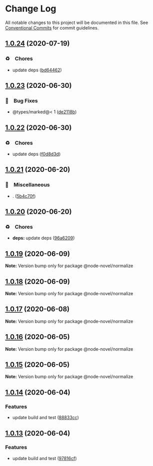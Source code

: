 # Change Log

All notable changes to this project will be documented in this file.
See [Conventional Commits](https://conventionalcommits.org) for commit guidelines.

## [1.0.24](https://github.com/bluelovers/ws-node-novel/compare/@node-novel/normalize@1.0.23...@node-novel/normalize@1.0.24) (2020-07-19)


### ♻️　Chores

* update deps ([bd64462](https://github.com/bluelovers/ws-node-novel/commit/bd644622f4f1f4941293c180272df22ec30d402a))





## [1.0.23](https://github.com/bluelovers/ws-node-novel/compare/@node-novel/normalize@1.0.22...@node-novel/normalize@1.0.23) (2020-06-30)


### 🐛　Bug Fixes

* @types/marked@< 1 ([de2118b](https://github.com/bluelovers/ws-node-novel/commit/de2118bde74358c4338e7d9ca7258df7d3ce24bb))





## [1.0.22](https://github.com/bluelovers/ws-node-novel/compare/@node-novel/normalize@1.0.21...@node-novel/normalize@1.0.22) (2020-06-30)


### ♻️　Chores

* update deps ([f0d8d3d](https://github.com/bluelovers/ws-node-novel/commit/f0d8d3d96cef067e3f1c2bc8c5e4110110d5c25b))





## [1.0.21](https://github.com/bluelovers/ws-node-novel/compare/@node-novel/normalize@1.0.20...@node-novel/normalize@1.0.21) (2020-06-20)


### 🔖　Miscellaneous

* . ([5b4c70f](https://github.com/bluelovers/ws-node-novel/commit/5b4c70fc018e2f2622187143859a9783c5370849))





## [1.0.20](https://github.com/bluelovers/ws-node-novel/compare/@node-novel/normalize@1.0.19...@node-novel/normalize@1.0.20) (2020-06-20)


### ♻️　Chores

* **deps:** update deps ([96a6209](https://github.com/bluelovers/ws-node-novel/commit/96a62099f0774dae433a16b9e20f2c4ddd518749))





## [1.0.19](https://github.com/bluelovers/ws-node-novel/compare/@node-novel/normalize@1.0.18...@node-novel/normalize@1.0.19) (2020-06-09)

**Note:** Version bump only for package @node-novel/normalize





## [1.0.18](https://github.com/bluelovers/ws-node-novel/compare/@node-novel/normalize@1.0.17...@node-novel/normalize@1.0.18) (2020-06-09)

**Note:** Version bump only for package @node-novel/normalize





## [1.0.17](https://github.com/bluelovers/ws-node-novel/compare/@node-novel/normalize@1.0.16...@node-novel/normalize@1.0.17) (2020-06-08)

**Note:** Version bump only for package @node-novel/normalize





## [1.0.16](https://github.com/bluelovers/ws-node-novel/compare/@node-novel/normalize@1.0.15...@node-novel/normalize@1.0.16) (2020-06-05)

**Note:** Version bump only for package @node-novel/normalize





## [1.0.15](https://github.com/bluelovers/ws-node-novel/compare/@node-novel/normalize@1.0.14...@node-novel/normalize@1.0.15) (2020-06-05)

**Note:** Version bump only for package @node-novel/normalize





## [1.0.14](https://github.com/bluelovers/ws-node-novel/compare/@node-novel/normalize@1.0.13...@node-novel/normalize@1.0.14) (2020-06-04)


### Features

* update build and test ([88833cc](https://github.com/bluelovers/ws-node-novel/commit/88833cc50b3b3194adfc3683fe2fca73c8ef8424))





## [1.0.13](https://github.com/bluelovers/ws-node-novel/compare/@node-novel/normalize@1.0.12...@node-novel/normalize@1.0.13) (2020-06-04)


### Features

* update build and test ([97816cf](https://github.com/bluelovers/ws-node-novel/commit/97816cfc4ef513d3cdeb5fc525a010543123fa76))
